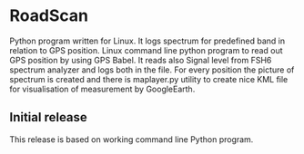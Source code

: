 # RoadScan
 Python program written for Linux. It logs spectrum for predefined band in
relation to GPS position. Linux command line python program to read out GPS 
position by using GPS Babel. It reads also Signal level from FSH6 spectrum 
analyzer and logs both in the file. For every position the picture of spectrum 
is created and there is maplayer.py utility to create nice KML file for 
visualisation of measurement by GoogleEarth.

## Initial release
 This release is based on working command line Python program.
